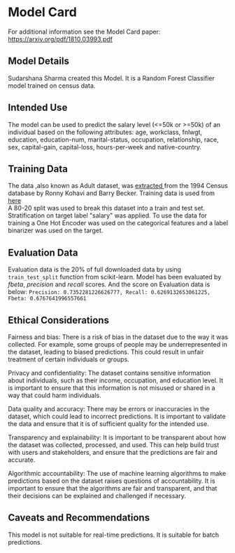 # Model Card

For additional information see the Model Card paper: https://arxiv.org/pdf/1810.03993.pdf

## Model Details
Sudarshana Sharma created this Model. It is a Random Forest Classifier model trained on census data.

## Intended Use
The model can be used to predict the salary level (<=50k or >=50k) of an individual based on the following attributes:
age, workclass, fnlwgt, education, education-num, marital-status, occupation, relationship, race, sex, capital-gain, capital-loss, hours-per-week and native-country.

## Training Data
The data ,also known as Adult dataset, was <a href='https://archive.ics.uci.edu/dataset/20/census+income'> extracted </a> from the 1994 Census database by Ronny Kohavi and Barry Becker. 
Training data is used from <a href='https://github.com/udacity/nd0821-c3-starter-code/blob/master/starter/data/census.csv'> here </a> <br>
A 80-20 split was used to break this dataset into a train and test set. Stratification on target label "salary" was applied. To use the data for training a One Hot Encoder was used on the categorical features and a label binarizer was used on the target.

## Evaluation Data
Evaluation data is the 20% of full downloaded data by using `train_test_split` function from scikit-learn.
Model has been evaluated by *fbeta*, *precision* and *recall* scores. And the score on Evaluation data is below:
`Precision: 0.7352281226626777, Recall: 0.6269132653061225, Fbeta: 0.6767641996557661`

## Ethical Considerations
Fairness and bias: There is a risk of bias in the dataset due to the way it was collected. For example, some groups of people may be underrepresented in the dataset, leading to biased predictions. This could result in unfair treatment of certain individuals or groups.

Privacy and confidentiality: The dataset contains sensitive information about individuals, such as their income, occupation, and education level. It is important to ensure that this information is not misused or shared in a way that could harm individuals.

Data quality and accuracy: There may be errors or inaccuracies in the dataset, which could lead to incorrect predictions. It is important to validate the data and ensure that it is of sufficient quality for the intended use.

Transparency and explainability: It is important to be transparent about how the dataset was collected, processed, and used. This can help build trust with users and stakeholders, and ensure that the predictions are fair and accurate.

Algorithmic accountability: The use of machine learning algorithms to make predictions based on the dataset raises questions of accountability. It is important to ensure that the algorithms are fair and transparent, and that their decisions can be explained and challenged if necessary.

## Caveats and Recommendations
This model is not suitable for real-time predictions. It is suitable for batch predictions.